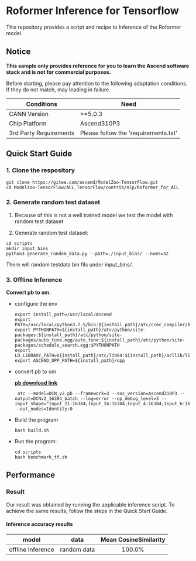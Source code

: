 

# Roformer Inference for Tensorflow 

This repository provides a script and recipe to Inference of the Roformer model.

## Notice
**This sample only provides reference for you to learn the Ascend software stack and is not for commercial purposes.**

Before starting, please pay attention to the following adaptation conditions. If they do not match, may leading in failure.

| Conditions | Need |
| --- | --- |
| CANN Version | >=5.0.3 |
| Chip Platform| Ascend310P3 |
| 3rd Party Requirements| Please follow the 'requirements.txt' |

## Quick Start Guide

### 1. Clone the respository

```shell
git clone https://gitee.com/ascend/ModelZoo-TensorFlow.git
cd Modelzoo-TensorFlow/ACL_TensorFlow/contrib/nlp/Roformer_for_ACL
```

### 2. Generate random test dataset

1. Because of this is not a well trained model we test the model with random test dataset

2. Generate random test dataset:
```
cd scripts
mkdir input_bins
python3 generate_random_data.py --path=./input_bins/ --nums=32
```
There will random testdata bin fils under *input_bins/*.

### 3. Offline Inference

**Convert pb to om.**

- configure the env

  ```
  export install_path=/usr/local/Ascend
  export PATH=/usr/local/python3.7.5/bin:${install_path}/atc/ccec_compiler/bin:${install_path}/atc/bin:$PATH
  export PYTHONPATH=${install_path}/atc/python/site-packages:${install_path}/atc/python/site-packages/auto_tune.egg/auto_tune:${install_path}/atc/python/site-packages/schedule_search.egg:$PYTHONPATH
  export LD_LIBRARY_PATH=${install_path}/atc/lib64:${install_path}/acllib/lib64:$LD_LIBRARY_PATH
  export ASCEND_OPP_PATH=${install_path}/opp
  ```

- convert pb to om

  [**pb download link**](https://modelzoo-train-atc.obs.cn-north-4.myhuaweicloud.com/003_Atc_Models/modelzoo/Research/nlp/Roformer_for_ACL/Roformer.pb)

  ```
   atc --model=DCN_v2.pb --framework=3 --soc_version=Ascend310P3 --output=DCNv2_16384_batch --log=error --op_debug_level=3 --input_shape="Input_21:16384;Input_24:16384;Input_4:16384;Input_6:16384;Input_12:16384;Input_19:16384;Input_3:16384;Input_22:16384;Input_23:16384;Input_13:16384;Input_18:16384;Input_10:16384;Input_1:16384;Input_14:16384;Input_26:16384;Input_8:16384;Input_2:16384;Input_15:16384;Input_16:16384;Input_17:16384;Input_20:16384;Input_7:16384;Input:16384,8;Input_11:16384;Input_5:16384;Input_25:16384;Input_9:16384" --out_nodes=Identity:0
  ```

- Build the program

  ```
  bash build.sh
  ```

- Run the program:

  ```
  cd scripts
  bash benchmark_tf.sh
  ```

## Performance

### Result

Our result was obtained by running the applicable inference script. To achieve the same results, follow the steps in the Quick Start Guide.

#### Inference accuracy results

|       model       | **data**  |     Mean CosineSimilarity   |
| :---------------: | :-------: | :-------------: |
| offline Inference | random data | 100.0% |


